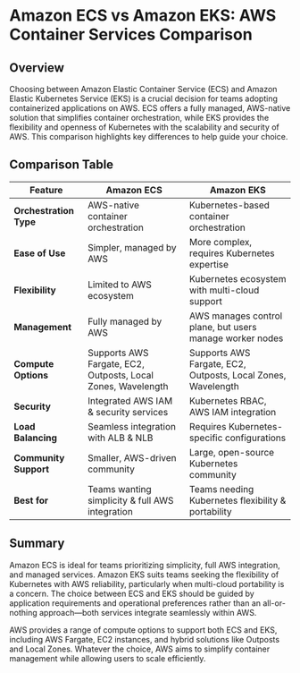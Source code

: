 # Amazon ECS vs Amazon EKS: AWS Container Services Comparison

## Overview
Choosing between Amazon Elastic Container Service (ECS) and Amazon Elastic Kubernetes Service (EKS) is a crucial decision for teams adopting containerized applications on AWS. ECS offers a fully managed, AWS-native solution that simplifies container orchestration, while EKS provides the flexibility and openness of Kubernetes with the scalability and security of AWS. This comparison highlights key differences to help guide your choice.

## Comparison Table

| Feature               | Amazon ECS                              | Amazon EKS                          |
|----------------------|-------------------------------------|------------------------------------|
| **Orchestration Type** | AWS-native container orchestration | Kubernetes-based container orchestration |
| **Ease of Use**       | Simpler, managed by AWS | More complex, requires Kubernetes expertise |
| **Flexibility**       | Limited to AWS ecosystem | Kubernetes ecosystem with multi-cloud support |
| **Management**       | Fully managed by AWS | AWS manages control plane, but users manage worker nodes |
| **Compute Options**   | Supports AWS Fargate, EC2, Outposts, Local Zones, Wavelength | Supports AWS Fargate, EC2, Outposts, Local Zones, Wavelength |
| **Security**         | Integrated AWS IAM & security services | Kubernetes RBAC, AWS IAM integration |
| **Load Balancing**   | Seamless integration with ALB & NLB | Requires Kubernetes-specific configurations |
| **Community Support** | Smaller, AWS-driven community | Large, open-source Kubernetes community |
| **Best for**         | Teams wanting simplicity & full AWS integration | Teams needing Kubernetes flexibility & portability |

## Summary
Amazon ECS is ideal for teams prioritizing simplicity, full AWS integration, and managed services. Amazon EKS suits teams seeking the flexibility of Kubernetes with AWS reliability, particularly when multi-cloud portability is a concern. The choice between ECS and EKS should be guided by application requirements and operational preferences rather than an all-or-nothing approach—both services integrate seamlessly within AWS.

AWS provides a range of compute options to support both ECS and EKS, including AWS Fargate, EC2 instances, and hybrid solutions like Outposts and Local Zones. Whatever the choice, AWS aims to simplify container management while allowing users to scale efficiently.

